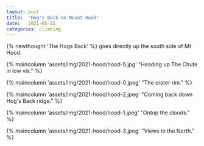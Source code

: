 ```yaml
---
layout: post
title:  "Hog's Back on Mount Hood"
date:   2021-05-22 
categories: climbing
---
```

{% newthought 'The Hogs Back' %} goes directly up the south side of Mt Hood. 

<!--more-->
{% maincolumn 'assets/img/2021-hood/hood-5.jpg' "Heading up The Chute in low vis." %}

{% maincolumn 'assets/img/2021-hood/hood-0.jpeg' "The crater rim." %}

{% maincolumn 'assets/img/2021-hood/hood-2.jpeg' "Coming back down Hog's Back ridge." %}

{% maincolumn 'assets/img/2021-hood/hood-1.jpeg' "Ontop the clouds." %}

{% maincolumn 'assets/img/2021-hood/hood-3.jpeg' "Views to the North." %}




